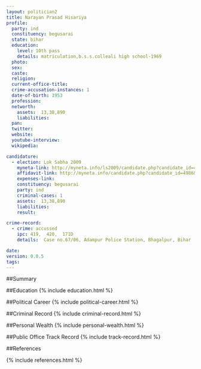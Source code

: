 ```yaml
---
layout: politician2
title: Narayan Prasad Hisariya
profile: 
  party: ind
  constituency: begusarai
  state: bihar
  education: 
    level: 10th pass
    details: matriculation,b.s.s.colleali high school-1969
  photo: 
  sex: 
  caste: 
  religion: 
  current-office-title: 
  crime-accusation-instances: 1
  date-of-birth: 1953
  profession: 
  networth: 
    assets:  13,38,890
    liabilities: 
  pan: 
  twitter: 
  website: 
  youtube-interview: 
  wikipedia: 

candidature: 
  - election: Lok Sabha 2009
    myneta-link: http://myneta.info/ls2009/candidate.php?candidate_id=4986
    affidavit-link: http://myneta.info/candidate.php?candidate_id=4986&scan=original
    expenses-link: 
    constituency: begusarai 
    party: ind
    criminal-cases: 1
    assets:  13,38,890
    liabilities: 
    result:  

crime-record: 
  - crime: accussed
    ipc: 419,  420,  171D
    details:  Case no.67/06, Adampur Police Station, Bhagalpur, Bihar  

date: 
version: 0.0.5
tags: 
---
```

##Summary


##Education
{% include education.html %}


##Political Career
{% include political-career.html %}


##Criminal Record
{% include criminal-record.html %}


##Personal Wealth
{% include personal-wealth.html %}


##Public Office Track Record
{% include track-record.html %}


##References


{% include references.html %}